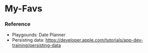 # My-Favs


### Reference
- Playgounds: Date Planner
- Persisting data: https://developer.apple.com/tutorials/app-dev-training/persisting-data